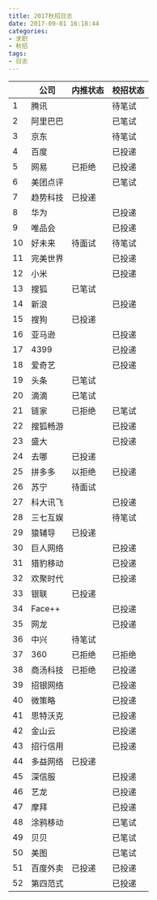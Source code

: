 ```yaml
---
title: 2017秋招日志
date: 2017-09-01 16:18:44
categories:
- 求职
- 秋招
tags:
- 日志
---
```

||公司|内推状态|校招状态|
|---|---|---|---|
|1	|	腾讯		|			|	待笔试	|
|2	|	阿里巴巴	|			|	已笔试	|
|3	|	京东		|			|	待笔试	|
|4	|	百度		|			|	已投递	|
|5	|	网易		|	已拒绝	|	已投递	|
|6	|	美团点评	|			|	已笔试	|
|7	|	趋势科技	|	已投递	|			|
|8	|	华为		|			|	已投递	|
|9	|	唯品会	|			|	已投递	|
|10	|	好未来	|	待面试	|	待笔试	|
|11	|	完美世界	|			|	已投递	|
|12	|	小米		|			|	已投递	|
|13	|	搜狐		|	已笔试	|			|
|14	|	新浪		|			|	已投递	|
|15	|	搜狗		|	已投递	|			|
|16	|	亚马逊	|			|	已投递	|
|17	|	4399	|			|	已投递	|
|18	|	爱奇艺	|			|	已投递	|
|19	|	头条		|	已笔试	|			|
|20	|	滴滴		|	已笔试	|			|
|21	|	链家		|	已拒绝	|	已笔试	|
|22	|	搜狐畅游	|			|	已投递	|
|23	|	盛大		|			|	已投递	|
|24	|	去哪		|	已投递	|			|
|25	|	拼多多	|	以拒绝	|	已投递	|
|26	|	苏宁		|	待面试	|			|
|27	|	科大讯飞	|			|	已投递	|
|28	|	三七互娱	|			|	待笔试	|
|29	|	猿辅导	|	已投递	|			|
|30	|	巨人网络	|			|	已投递	|
|31	|	猎豹移动	|			|	已投递	|
|32	|	欢聚时代	|			|	已投递	|
|33	|	银联		|	已投递	|			|
|34	|	Face++	|			|	已投递	|
|35	|	网龙		|			|	已投递	|
|36	|	中兴		|	待笔试	|			|
|37	|	360		|	已拒绝	|	已拒绝	|
|38	|	商汤科技	|	已拒绝	|	已投递	|
|39	|	招银网络	|			|	已投递	|
|40	|	微策略	|			|	已投递	|
|41	|	思特沃克	|			|	已投递	|
|42	|	金山云	|			|	已投递	|
|43	|	招行信用	|			|	已投递	|
|44	|	多益网络	|	已投递	|			|
|45	|	深信服	|			|	已投递	|
|46	|	艺龙		|			|	已投递	|
|47	|	摩拜		|			|	已投递	|
|48	|	涂鸦移动	|			|	已笔试	|
|49	|	贝贝		|			|	已笔试	|
|50	|	美图		|			|	已笔试	|
|51	|	百度外卖	|	已投递	|	已投递	|
|52	|	第四范式	|			|	已投递	|